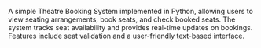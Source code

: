 A simple Theatre Booking System implemented in Python, allowing users to view seating arrangements, book seats, and check booked seats.
The system tracks seat availability and provides real-time updates on bookings.
Features include seat validation and a user-friendly text-based interface.
